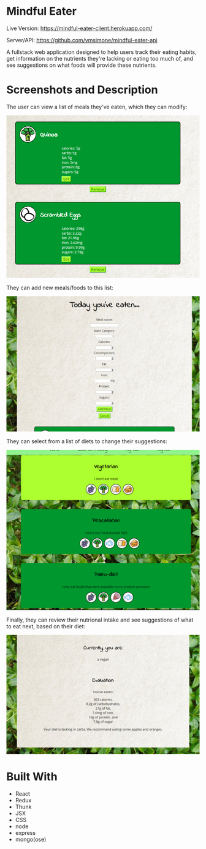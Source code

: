 # Mindful Eater
Live Version:
https://mindful-eater-client.herokuapp.com/

Server/API:
https://github.com/vmsimone/mindful-eater-api

A fullstack web application designed to help users track their eating habits, get information on the nutrients they're lacking or eating too much of, and see suggestions on what foods will provide these nutrients.

# Screenshots and Description

The user can view a list of meals they've eaten, which they can modify:

![Screenshot of main UI](https://github.com/vmsimone/mindful-eater-client/blob/master/screenshots/meals.PNG "User Meal List")

They can add new meals/foods to this list:

![Screenshot of add form](https://github.com/vmsimone/mindful-eater-client/blob/master/screenshots/addmeal.PNG "Add new meal form")

They can select from a list of diets to change their suggestions:

![Screenshot of diet list](https://github.com/vmsimone/mindful-eater-client/blob/master/screenshots/diets.PNG "Diet list")

Finally, they can review their nutrional intake and see suggestions of what to eat next, based on their diet:

![Screenshot of sample evaluation](https://github.com/vmsimone/mindful-eater-client/blob/master/screenshots/evaluation.PNG "Evaluation page")

# Built With
* React
* Redux
* Thunk
* JSX
* CSS
* node
* express
* mongo(ose)
